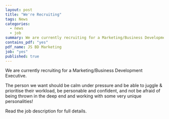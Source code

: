 ```yaml
---
layout: post
title: "We're Recruiting"
tags: News
categories: 
  - news
  - job
summary: We are currently recruiting for a Marketing/Business Development Executive.
contains_pdf: "yes"
pdf_name: JS BD Marketing
job: "yes"
published: true
---
```


We are currently recruiting for a Marketing/Business Development Executive. 

The person we want should be calm under pressure and be able to juggle & prioritise their workload, be personable and confident, and not be afraid of being thrown in the deep end and working with some very unique personalities! 

Read the job description for full details.